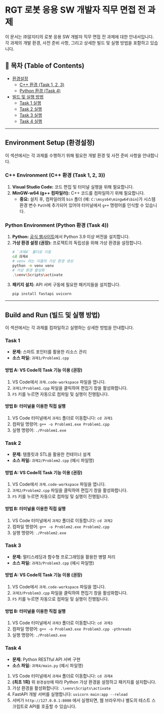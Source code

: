 # RGT 로봇 응용 SW 개발자 직무 면접 전 과제

이 문서는 ㈜알지티의 로봇 응용 SW 개발자 직무 면접 전 과제에 대한 안내서입니다. 각 과제의 개발 환경, 사전 준비 사항, 그리고 상세한 빌드 및 실행 방법을 포함하고 있습니다.

## 📝 목차 (Table of Contents)

*   [환경설정](#environment-setup)
    *   [C++ 환경 (Task 1, 2, 3)](#cpp-environment)
    *   [Python 환경 (Task 4)](#python-environment)
*   [빌드 및 실행 방법](#build-and-run)
    *   [Task 1 실행](#task-1)
    *   [Task 2 실행](#task-2)
    *   [Task 3 실행](#task-3)
    *   [Task 4 실행](#task-4)

---

## Environment Setup (환경설정)

이 섹션에서는 각 과제를 수행하기 위해 필요한 개발 환경 및 사전 준비 사항을 안내합니다.

### C++ Environment (C++ 환경 (Task 1, 2, 3))

1.  **Visual Studio Code:** 코드 편집 및 터미널 실행을 위해 필요합니다.
2.  **MinGW-w64 (g++ 컴파일러):** C++ 코드를 컴파일하기 위해 필요합니다.
    *   **중요:** 설치 후, 컴파일러의 `bin` 폴더 (예: `C:\msys64\mingw64\bin`)가 시스템 환경 변수 `Path`에 추가되어 있어야 터미널에서 `g++` 명령어를 인식할 수 있습니다.

### Python Environment (Python 환경 (Task 4))

1.  **Python:** [공식 웹사이트](https://www.python.org/downloads/)에서 Python 3.9 이상 버전을 설치합니다.
2.  **가상 환경 설정 (권장):** 프로젝트의 독립성을 위해 가상 환경을 설정합니다.
    ```bash
    # `과제4` 폴더로 이동
    cd 과제4
    # venv 라는 이름의 가상 환경 생성
    python -m venv venv
    # 가상 환경 활성화
    .\venv\Scripts\activate
    ```
3.  **패키지 설치:** API 서버 구동에 필요한 패키지들을 설치합니다.
    ```bash
    pip install fastapi uvicorn
    ```

---

## Build and Run (빌드 및 실행 방법)

이 섹션에서는 각 과제를 컴파일하고 실행하는 상세한 방법을 안내합니다.

### Task 1

*   **문제:** 스마트 포인터를 활용한 리소스 관리
*   **소스 파일:** `과제1/Problem1.cpp`

#### 방법 A: VS Code의 Task 기능 이용 (권장)
1.  VS Code에서 `과제.code-workspace` 파일을 엽니다.
2.  `과제1/Problem1.cpp` 파일을 클릭하여 편집기 창을 활성화합니다.
3.  `F5` 키를 누르면 자동으로 컴파일 및 실행이 진행됩니다.

#### 방법 B: 터미널을 이용한 직접 실행
1.  VS Code 터미널에서 `과제1` 폴더로 이동합니다: `cd 과제1`
2.  컴파일 명령어: `g++ -o Problem1.exe Problem1.cpp`
3.  실행 명령어: `./Problem1.exe`

### Task 2

*   **문제:** 템플릿과 STL을 활용한 컨테이너 설계
*   **소스 파일:** `과제2/Problem2.cpp` (예시 파일명)

#### 방법 A: VS Code의 Task 기능 이용 (권장)
1.  VS Code에서 `과제.code-workspace` 파일을 엽니다.
2.  `과제2/Problem2.cpp` 파일을 클릭하여 편집기 창을 활성화합니다.
3.  `F5` 키를 누르면 자동으로 컴파일 및 실행이 진행됩니다.

#### 방법 B: 터미널을 이용한 직접 실행
1.  VS Code 터미널에서 `과제2` 폴더로 이동합니다: `cd 과제2`
2.  컴파일 명령어: `g++ -o Problem2.exe Problem2.cpp`
3.  실행 명령어: `./Problem2.exe`

### Task 3

*   **문제:** 멀티스레딩과 함수형 프로그래밍을 활용한 병렬 처리
*   **소스 파일:** `과제3/Problem3.cpp` (예시 파일명)

#### 방법 A: VS Code의 Task 기능 이용 (권장)
1.  VS Code에서 `과제.code-workspace` 파일을 엽니다.
2.  `과제3/Problem3.cpp` 파일을 클릭하여 편집기 창을 활성화합니다.
3.  `F5` 키를 누르면 자동으로 컴파일 및 실행이 진행됩니다.

#### 방법 B: 터미널을 이용한 직접 실행
1.  VS Code 터미널에서 `과제3` 폴더로 이동합니다: `cd 과제3`
2.  컴파일 명령어: `g++ -o Problem3.exe Problem3.cpp -pthreads`
3.  실행 명령어: `./Problem3.exe`

### Task 4

*   **문제:** Python RESTful API 서버 구현
*   **소스 파일:** `과제4/main.py` (예시 파일명)

1.  VS Code 터미널에서 `과제4` 폴더로 이동합니다: `cd 과제4`
2.  **(최초 1회)** 위 `환경설정`에 따라 Python 가상 환경을 설정하고 패키지를 설치합니다.
3.  가상 환경을 활성화합니다: `.\venv\Scripts\activate`
4.  FastAPI 개발 서버를 실행합니다: `uvicorn main:app --reload`
5.  서버가 `http://127.0.0.1:8000` 에서 실행되면, 웹 브라우저나 별도의 테스트 스크립트로 API를 호출할 수 있습니다.